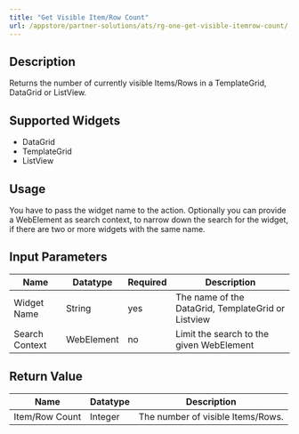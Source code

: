 ```yaml
---
title: "Get Visible Item/Row Count"
url: /appstore/partner-solutions/ats/rg-one-get-visible-itemrow-count/
---
```


## Description

Returns the number of currently visible Items/Rows in a TemplateGrid, DataGrid or ListView.

## Supported Widgets

* DataGrid
* TemplateGrid
* ListView

## Usage

You have to pass the widget name to the action.
Optionally you can provide a WebElement as search context, to narrow down the search for the widget, if there are two or more widgets with the same name.    

## Input Parameters

Name | Datatype | Required| Description
--- | --- | --- | ---
Widget Name | String | yes | The name of the DataGrid, TemplateGrid or Listview
Search Context | WebElement | no |Limit the search to the given WebElement

## Return Value

Name | Datatype | Description
--- | --- | ---
Item/Row Count | Integer | The number of visible Items/Rows.
